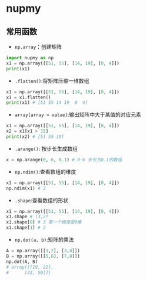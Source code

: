 # nupmy

## 常用函数

- `np.array`：创建矩阵

```python
import nupmy as np
x1 = np.array([[51, 55], [14, 19], [0, 4]])
print(x1)
```

- `.flatten()`:将矩阵压缩一维数组

```python
x1 = np.array([[51, 55], [14, 19], [0, 4]])
x1 = x1.flatten()
print(x1) # [51 55 14 19  0  4]
```

- `array[array > value]`:输出矩阵中大于某值的对应元素

```python
x1 = np.array([[51, 55], [14, 19], [0, 4]])
x2 = x1[x1 > 15]
print(x2) # [51 55 19]
```

- `.arange()`: 按步长生成数组

```python
x = np.arange(0, 6, 0.1) # 0-6 步长为0.1的数组
```

- `np.ndim()`:查看数组的维度

```python
x1 = np.array([[51, 55], [14, 19], [0, 4]])
np.ndim(x1) # 2
```

- `.shape`:查看数组的形状

```python
x1 = np.array([[51, 55], [14, 19], [0, 4]])
x1.shape # (3,2)
x1.shape[0] # 3 第一个维度是0维
x1.shape[1] # 2
```

- `np.dot(a, b)`:矩阵的乘法

```python
A = np.array([[1,2], [3,4]])
B = np.array([[5,6], [7,8]])
np.dot(A, B) 
# array([[19, 22],
#      [43, 50]])
```